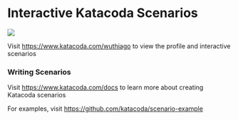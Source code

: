 # Interactive Katacoda Scenarios

[![](http://shields.katacoda.com/katacoda/wuthiago/count.svg)](https://www.katacoda.com/wuthiago "Get your profile on Katacoda.com")

Visit https://www.katacoda.com/wuthiago to view the profile and interactive scenarios

### Writing Scenarios
Visit https://www.katacoda.com/docs to learn more about creating Katacoda scenarios

For examples, visit https://github.com/katacoda/scenario-example
